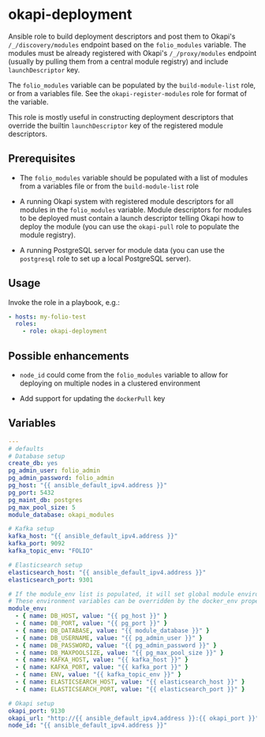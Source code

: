 # okapi-deployment

Ansible role to build deployment descriptors and post them to Okapi's `/_/discovery/modules` endpoint based on the `folio_modules` variable. The modules must be already registered with Okapi's `/_/proxy/modules` endpoint (usually by pulling them from a central module registry) and include `launchDescriptor` key.

The `folio_modules` variable can be populated by the `build-module-list` role, or from a variables file. See the `okapi-register-modules` role for format of the variable.

This role is mostly useful in constructing deployment descriptors that override the builtin `launchDescriptor` key of the registered module descriptors.

## Prerequisites

* The `folio_modules` variable should be populated with a list of modules from a variables file or from the `build-module-list` role

* A running Okapi system with registered module descriptors for all modules in the `folio_modules` variable. Module descriptors for modules to be deployed must contain a launch descriptor telling Okapi how to deploy the module (you can use the `okapi-pull` role to populate the module registry).

* A running PostgreSQL server for module data (you can use the `postgresql` role to set up a local PostgreSQL server).

## Usage

Invoke the role in a playbook, e.g.:

```yaml
- hosts: my-folio-test
  roles:
    - role: okapi-deployment
```

## Possible enhancements

* `node_id` could come from the `folio_modules` variable to allow for deploying on multiple nodes in a clustered environment

* Add support for updating the `dockerPull` key

## Variables

```yaml
---
# defaults
# Database setup
create_db: yes
pg_admin_user: folio_admin
pg_admin_password: folio_admin
pg_host: "{{ ansible_default_ipv4.address }}"
pg_port: 5432
pg_maint_db: postgres
pg_max_pool_size: 5
module_database: okapi_modules

# Kafka setup
kafka_host: "{{ ansible_default_ipv4.address }}"
kafka_port: 9092
kafka_topic_env: "FOLIO"

# Elasticsearch setup
elasticsearch_host: "{{ ansible_default_ipv4.address }}"
elasticsearch_port: 9301

# If the module_env list is populated, it will set global module environment variables
# These environment variables can be overridden by the docker_env property of the folio_modules entries
module_env:
  - { name: DB_HOST, value: "{{ pg_host }}" }
  - { name: DB_PORT, value: "{{ pg_port }}" }
  - { name: DB_DATABASE, value: "{{ module_database }}" }
  - { name: DB_USERNAME, value: "{{ pg_admin_user }}" }
  - { name: DB_PASSWORD, value: "{{ pg_admin_password }}" }
  - { name: DB_MAXPOOLSIZE, value: "{{ pg_max_pool_size }}" }
  - { name: KAFKA_HOST, value: "{{ kafka_host }}" }
  - { name: KAFKA_PORT, value: "{{ kafka_port }}" }
  - { name: ENV, value: "{{ kafka_topic_env }}" }
  - { name: ELASTICSEARCH_HOST, value: "{{ elasticsearch_host }}" }
  - { name: ELASTICSEARCH_PORT, value: "{{ elasticsearch_port }}" }

# Okapi setup
okapi_port: 9130
okapi_url: "http://{{ ansible_default_ipv4.address }}:{{ okapi_port }}"
node_id: "{{ ansible_default_ipv4.address }}"
```
